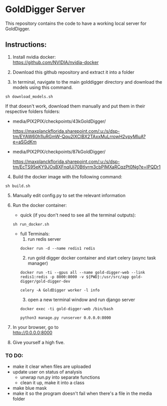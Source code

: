 # GoldDigger Server

This repository contains the code to have a working local server for GoldDigger.

## Instructions:

1. Install nvidia docker:  
    https://github.com/NVIDIA/nvidia-docker

2. Download this github repository and extract it into a folder

3. In terminal, navigate to the main golddigger directory and download the models using this command.
```
sh download_models.sh
```

If that doesn't work, download them manually and put them in their respective folders folders:

- media/PIX2PIX/checkpoints/43kGoldDigger/  

    https://maxplanckflorida.sharepoint.com/:u:/s/dsp-tm/EYAW60h1luRGmW-Qqu2lXCIBX2TAxxMuLrrowH2vpyMIuA?e=aSGdKm

- media/PIX2PIX/checkpoints/87kGoldDigger/  

    https://maxplanckflorida.sharepoint.com/:u:/s/dsp-tm/EcTS95eKY9JOsBXFnqlUj70Btlyrm3cbPlMXaRCqzPt0Ng?e=IPQDr1
    
4. Build the docker image with the following command:
```
sh build.sh
```
5. Manually edit config.py to set the relevant information

6. Run the docker container:  
    - quick (if you don't need to see all the terminal outputs):
    ```
    sh run_docker.sh
    ```
    - full Terminals:
        1. run redis server  
        ```
        docker run -d --name redis1 redis
        ```
        2. run gold digger docker container and start celery (async task manager)
        ```
        docker run -ti --gpus all --name gold-digger-web --link redis1:redis -p 8000:8000 -v ${PWD}:/usr/src/app gold-digger/gold-digger-dev
        
        celery -A GoldDigger worker -l info
        ```
        3. open a new terminal window and run django server
        ```
        docker exec -ti gold-digger-web /bin/bash

        python3 manage.py runserver 0.0.0.0:8000 
        ```


7. In your browser, go to   
    http://0.0.0.0:8000

8. Give yourself a high five.


### TO DO:
- make it clear when files are uploaded
- update user on status of analysis
    - unwrap run.py into separate functions
    - clean it up, make it into a class
- make blue mask
- make it so the program doesn't fail when there's a file in the media folder